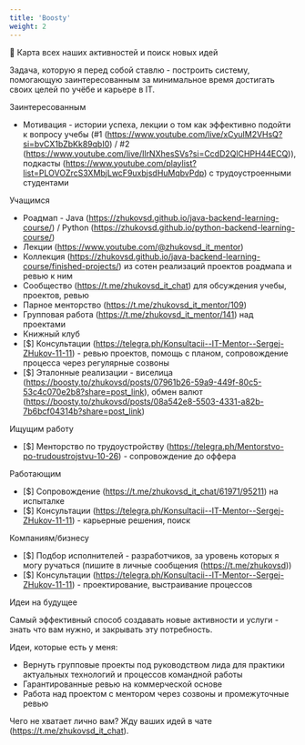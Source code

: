 ```yaml
---
title: 'Boosty'
weight: 2
---
```




🧭 Карта всех наших активностей и поиск новых идей

Задача, которую я перед собой ставлю - построить систему, помогающую заинтересованным за минимальное время достигать своих целей по учёбе и карьере в IT.

Заинтересованным

- Мотивация - истории успеха, лекции о том как эффективно подойти к вопросу учебы (#1 (https://www.youtube.com/live/xCyulM2VHsQ?si=bvCX1bZbKk89qbI0) / #2 (https://www.youtube.com/live/IlrNXhesSVs?si=CcdD2QlCHPH44ECQ)), подкасты (https://www.youtube.com/playlist?list=PLOVOZrcS3XMbjLwcF9uxbjsdHuMqbvPdp) с трудоустроенными студентами

Учащимся

- Роадмап - Java (https://zhukovsd.github.io/java-backend-learning-course/) / Python (https://zhukovsd.github.io/python-backend-learning-course/)
- Лекции (https://www.youtube.com/@zhukovsd_it_mentor)
- Коллекция (https://zhukovsd.github.io/java-backend-learning-course/finished-projects/) из сотен реализаций проектов роадмапа и ревью к ним
- Сообщество (https://t.me/zhukovsd_it_chat) для обсуждения учебы, проектов, ревью
- Парное менторство (https://t.me/zhukovsd_it_mentor/109)
- Групповая работа (https://t.me/zhukovsd_it_mentor/141) над проектами
- Книжный клуб
- [$] Консультации (https://telegra.ph/Konsultacii--IT-Mentor--Sergej-ZHukov-11-11) - ревью проектов, помощь с планом, сопровождение процесса через регулярные созвоны
- [$] Эталонные реализации - виселица (https://boosty.to/zhukovsd/posts/07961b26-59a9-449f-80c5-53c4c070e2b8?share=post_link), обмен валют (https://boosty.to/zhukovsd/posts/08a542e8-5503-4331-a82b-7b6bcf04314b?share=post_link)

Ищущим работу

- [$] Менторство по трудоустройству (https://telegra.ph/Mentorstvo-po-trudoustrojstvu-10-26) - сопровождение до оффера

Работающим

- [$] Сопровождение (https://t.me/zhukovsd_it_chat/61971/95211) на испыталке
- [$] Консультации (https://telegra.ph/Konsultacii--IT-Mentor--Sergej-ZHukov-11-11) - карьерные решения, поиск 

Компаниям/бизнесу

- [$] Подбор исполнителей - разработчиков, за уровень которых я могу ручаться (пишите в личные сообщения (https://t.me/zhukovsd))
- [$] Консультации (https://telegra.ph/Konsultacii--IT-Mentor--Sergej-ZHukov-11-11) - проектирование, выстраивание процессов

Идеи на будущее

Самый эффективный способ создавать новые активности и услуги - знать что вам нужно, и закрывать эту потребность.

Идеи, которые есть у меня:

- Вернуть групповые проекты под руководством лида для практики актуальных технологий и процессов командной работы 
- Гарантированные ревью на коммерческой основе
- Работа над проектом с ментором через созвоны и промежуточные ревью 

Чего не хватает лично вам? Жду ваших идей в чате (https://t.me/zhukovsd_it_chat).